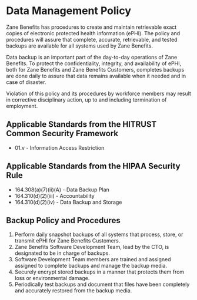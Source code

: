 # Data Management Policy

Zane Benefits has procedures to create and maintain retrievable exact copies of electronic protected health information (ePHI). The policy and procedures will assure that complete, accurate, retrievable, and tested backups are available for all systems used by Zane Benefits.
  
Data backup is an important part of the day-to-day operations of Zane Benefits. To protect the confidentiality, integrity, and availability of ePHI, both for Zane Benefits and Zane Benefits Customers, completes backups are done daily to assure that data remains available when it needed and in case of disaster.

Violation of this policy and its procedures by workforce members may result in corrective disciplinary action, up to and including termination of employment.

## Applicable Standards from the HITRUST Common Security Framework

* 01.v - Information Access Restriction

## Applicable Standards from the HIPAA Security Rule

* 164.308(a)(7)(ii)(A) - Data Backup Plan
* 164.310(d)(2)(iii) - Accountability
* 164.310(d)(2)(iv) - Data Backup and Storage

## Backup Policy and Procedures

1. Perform daily snapshot backups of all systems that process, store, or transmit ePHI for Zane Benefits Customers.
2. Zane Benefits Software Development Team, lead by the CTO, is designated to be in charge of backups.
3. Software Development Team members are trained and assigned assigned to complete backups and manage the backup media.
5. Securely encrypt stored backups in a manner that protects them from loss or environmental damage.
6. Periodically test backups and document that files have been completely and accurately restored from the backup media.